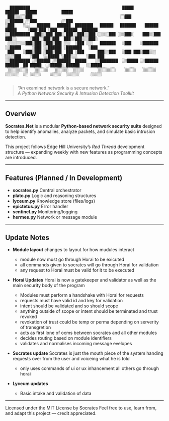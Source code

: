 ```
  █████████                                         █████                        ██████   █████           █████   
 ███░░░░░███                                       ░░███                        ░░██████ ░░███           ░░███    
░███    ░░░   ██████   ██████  ████████   ██████   ███████    ██████   █████     ░███░███ ░███   ██████  ███████  
░░█████████  ███░░███ ███░░███░░███░░███ ░░░░░███ ░░░███░    ███░░███ ███░░      ░███░░███░███  ███░░███░░░███░   
 ░░░░░░░░███░███ ░███░███ ░░░  ░███ ░░░   ███████   ░███    ░███████ ░░█████     ░███ ░░██████ ░███████   ░███    
 ███    ░███░███ ░███░███  ███ ░███      ███░░███   ░███ ███░███░░░   ░░░░███    ░███  ░░█████ ░███░░░    ░███ ███
░░█████████ ░░██████ ░░██████  █████    ░░████████  ░░█████ ░░██████  ██████  ██ █████  ░░█████░░██████   ░░█████ 
 ░░░░░░░░░   ░░░░░░   ░░░░░░  ░░░░░      ░░░░░░░░    ░░░░░   ░░░░░░  ░░░░░░  ░░ ░░░░░    ░░░░░  ░░░░░░     ░░░░░  
                                                                                                          
```

> “An examined network is a secure network.”  
_A Python Network Security & Intrusion Detection Toolkit_

---

## Overview
**Socrates.Net** is a modular **Python-based network security suite** designed to help identify anomalies, analyze packets, and simulate basic intrusion detection.  

This project follows Edge Hill University’s *Red Thread* development structure — expanding weekly with new features as programming concepts are introduced.

---

## Features (Planned / In Development)
- **socrates.py**         Central orchestrator
- **plato.py**            Logic and reasoning structures
- **lyceum.py**           Knowledge store (files/logs)
- **epictetus.py**        Error handler
- **sentinel.py**         Monitoring/logging
- **hermes.py**           Network or message module

---

## Update Notes
- **Module layout** changes to layout for how mudules interact
  - module now must go through Horai to be exicuted 
  - all commands given to socrates will go through Horai for validation
  - any request to Horai must be valid for it to be executed

- **Horai Updates** Horai is now a gatekeeper and validator as well as the main security body of the program
  - Modules must perform a handshake with Horai for requests
  - requests must have valid id and key for validation
  - intent should be validated and so should scope
  - anything outside of scope or intent should be terminated and trust revoked 
  - revokation of trust could be temp or perma depending on serverity of transgretion
  - acts as first lone of ocms between socrates and all other modules
  - decides routing based on module identifiers
  - validates and normalises incoming message evelopes
  
- **Socrates update** Socrates is just the mouth piece of the system handing requests over from the user and voiceing what he is told
  - only uses commands of ui or ux inhancement all others go through horai

- **Lyceum updates**
  - Basic intake and validation of data
---

Licensed under the MIT License by Socrates
Feel free to use, learn from, and adapt this project — credit appreciated.
